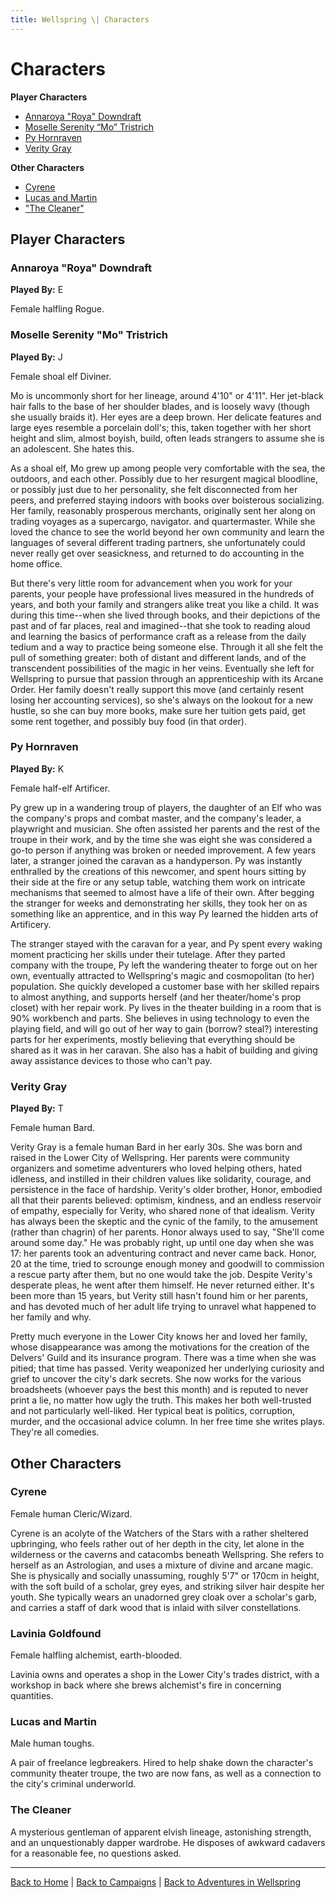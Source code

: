 ```yaml
---
title: Wellspring \| Characters
---
```


# Characters

**Player Characters**

- [Annaroya "Roya" Downdraft](#annaroya-roya-downdraft)
- [Moselle Serenity “Mo” Tristrich](#moselle-serenity-mo-tristrich)
- [Py Hornraven](#py-hornraven)
- [Verity Gray](#verity-gray)

**Other Characters**

- [Cyrene](#cyrene)
- [Lucas and Martin](#lucas-and-martin)
- ["The Cleaner"](#the-cleaner)

## Player Characters

### Annaroya "Roya" Downdraft

**Played By:** E

Female halfling Rogue.

### Moselle Serenity "Mo" Tristrich

**Played By:** J

Female shoal elf Diviner.

Mo is uncommonly short for her lineage, around 4'10" or 4'11". Her jet-black hair falls to the base of her shoulder blades, and is loosely wavy (though she usually braids it). Her eyes are a deep brown. Her delicate features and large eyes resemble a porcelain doll's; this, taken together with her short height and slim, almost boyish, build, often leads strangers to assume she is an adolescent. She hates this.

As a shoal elf, Mo grew up among people very comfortable with the sea, the outdoors, and each other. Possibly due to her resurgent magical bloodline, or possibly just due to her personality, she felt disconnected from her peers, and preferred staying indoors with books over boisterous socializing. Her family, reasonably prosperous merchants, originally sent her along on trading voyages as a supercargo, navigator. and quartermaster. While she loved the chance to see the world beyond her own community and learn the languages of several different trading partners, she unfortunately could never really get over seasickness, and returned to do accounting in the home office.

But there's very little room for advancement when you work for your parents, your people have professional lives measured in the hundreds of years, and both your family and strangers alike treat you like a child. It was during this time--when she lived through books, and their depictions of the past and of far places, real and imagined--that she took to reading aloud and learning the basics of performance craft as a release from the daily tedium and a way to practice being someone else. Through it all she felt the pull of something greater: both of distant and different lands, and of the transcendent possibilities of the magic in her veins. Eventually she left for Wellspring to pursue that passion through an apprenticeship with its Arcane Order. Her family doesn't really support this move (and certainly resent losing her accounting services), so she's always on the lookout for a new hustle, so she can buy more books, make sure her tuition gets paid, get some rent together, and possibly buy food (in that order).

### Py Hornraven

**Played By:** K

Female half-elf Artificer.

Py grew up in a wandering troup of players, the daughter of an Elf who was the company's props and combat master, and the company's leader, a playwright and musician. She often assisted her parents and the rest of the troupe in their work, and by the time she was eight she was considered a go-to person if anything was broken or needed improvement. A few years later, a stranger joined the caravan as a handyperson. Py was instantly enthralled by the creations of this newcomer, and spent hours sitting by their side at the fire or any setup table, watching them work on intricate mechanisms that seemed to almost have a life of their own. After begging the stranger for weeks and demonstrating her skills, they took her on as something like an apprentice, and in this way Py learned the hidden arts of Artificery.

The stranger stayed with the caravan for a year, and Py spent every waking moment practicing her skills under their tutelage. After they parted company with the troupe, Py left the wandering theater to forge out on her own, eventually attracted to Wellspring's magic and cosmopolitan (to her) population. She quickly developed a customer base with her skilled repairs to almost anything, and supports herself (and her theater/home's prop closet) with her repair work. Py lives in the theater building in a room that is 90% workbench and parts. She believes in using technology to even the playing field, and will go out of her way to gain (borrow? steal?) interesting parts for her experiments, mostly believing that everything should be shared as it was in her caravan. She also has a habit of building and giving away assistance devices to those who can't pay.

### Verity Gray

**Played By:** T

Female human Bard.

Verity Gray is a female human Bard in her early 30s. She was born and raised in the Lower City of Wellspring. Her parents were community organizers and sometime adventurers who loved helping others, hated idleness, and instilled in their children values like solidarity, courage, and persistence in the face of hardship. Verity's older brother, Honor, embodied all that their parents believed: optimism, kindness, and an endless reservoir of empathy, especially for Verity, who shared none of that idealism. Verity has always been the skeptic and the cynic of the family, to the amusement (rather than chagrin) of her parents. Honor always used to say, "She'll come around some day." He was probably right, up until one day when she was 17: her parents took an adventuring contract and never came back. Honor, 20 at the time, tried to scrounge enough money and goodwill to commission a rescue party after them, but no one would take the job. Despite Verity's desperate pleas, he went after them himself. He never returned either. It's been more than 15 years, but Verity still hasn't found him or her parents, and has devoted much of her adult life trying to unravel what happened to her family and why.

Pretty much everyone in the Lower City knows her and loved her family, whose disappearance was among the motivations for the creation of the Delvers' Guild and its insurance program. There was a time when she was pitied; that time has passed. Verity weaponized her underlying curiosity and grief to uncover the city's dark secrets. She now works for the various broadsheets (whoever pays the best this month) and is reputed to never print a lie, no matter how ugly the truth. This makes her both well-trusted and not particularly well-liked. Her typical beat is politics, corruption, murder, and the occasional advice column. In her free time she writes plays. They're all comedies.

## Other Characters

### Cyrene

Female human Cleric/Wizard.

Cyrene is an acolyte of the Watchers of the Stars with a rather sheltered upbringing, who feels rather out of her depth in the city, let alone in the wilderness or the caverns and catacombs beneath Wellspring. She refers to herself as an Astrologian, and uses a mixture of divine and arcane magic. She is physically and socially unassuming, roughly 5'7" or 170cm in height, with the soft build of a scholar, grey eyes, and striking silver hair despite her youth. She typically wears an unadorned grey cloak over a scholar's garb, and carries a staff of dark wood that is inlaid with silver constellations.

### Lavinia Goldfound

Female halfling alchemist, earth-blooded.

Lavinia owns and operates a shop in the Lower City's trades district, with a workshop in back where she brews alchemist's fire in concerning quantities.

### Lucas and Martin

Male human toughs.

A pair of freelance legbreakers. Hired to help shake down the character's community theater troupe, the two are now fans, as well as a connection to the city's criminal underworld.

### The Cleaner

A mysterious gentleman of apparent elvish lineage, astonishing strength, and an unquestionably dapper wardrobe. He disposes of awkward cadavers for a reasonable fee, no questions asked.

---

[Back to Home]({{site.baseurl}}/)
|
[Back to Campaigns]({{site.baseurl}}/campaigns)
|
[Back to Adventures in Wellspring]({{site.baseurl}}/campaigns/wellspring)
